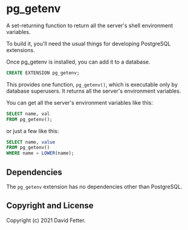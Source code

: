 pg_getenv
======

A set-returning function to return all the server's shell environment variables.

To build it, you'll need the usual things for developing PostgreSQL extensions.

Once pg_getenv is installed, you can add it to a database.

```sql
CREATE EXTENSION pg_getenv;
```

This provides one function, `pg_getenv()`, which is executable only by
database superusers. It returns all the server's environment variables.

You can get all the server's environment variables like this:

```sql
SELECT name, val
FROM pg_getenv();
```

or just a few like this:

```sql
SELECT name, value
FROM pg_getenv()
WHERE name = LOWER(name);
```

Dependencies
------------
The `pg_getenv` extension has no dependencies other than PostgreSQL.

Copyright and License
---------------------

Copyright (c) 2021 David Fetter.
